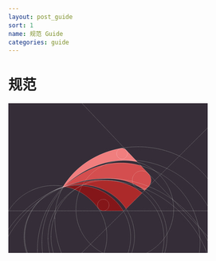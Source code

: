 ```yaml
---
layout: post_guide
sort: 1
name: 规范 Guide
categories: guide
---
```


# 规范

![规范](/assets/image/startup/guide.jpg)